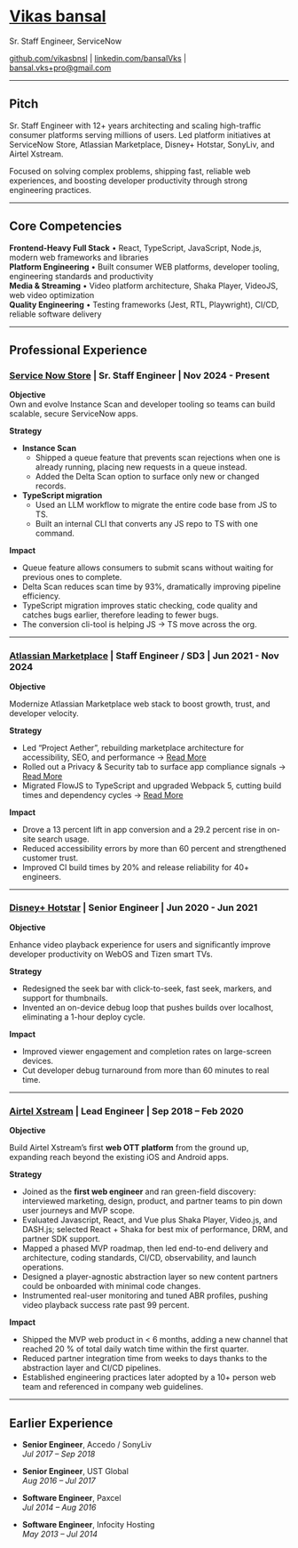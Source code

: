 # [Vikas bansal](https://vikasbnsl.github.io/vikas-bansal/)
Sr. Staff Engineer, ServiceNow

 [github.com/vikasbnsl](https://github.com/vikasbnsl) | [linkedin.com/bansalVks](https://linkedin.com/bansalVks) | [bansal.vks+pro@gmail.com](mailto:bansal.vks+pro@gmail.com) 

---

## Pitch

Sr. Staff Engineer with 12+ years architecting and scaling high-traffic consumer platforms serving millions of users. Led platform initiatives at ServiceNow Store, Atlassian Marketplace, Disney+ Hotstar, SonyLiv, and Airtel Xstream.

Focused on solving complex problems, shipping fast, reliable web experiences, and boosting developer productivity through strong engineering practices.

---

## Core Competencies

**Frontend-Heavy Full Stack** • React, TypeScript, JavaScript, Node.js, modern web frameworks and libraries  
**Platform Engineering** • Built consumer WEB platforms, developer tooling, engineering standards and productivity  
**Media & Streaming** • Video platform architecture, Shaka Player, VideoJS, web video optimization  
**Quality Engineering** • Testing frameworks (Jest, RTL, Playwright), CI/CD, reliable software delivery

---

## Professional Experience

### [Service Now Store](https://store.servicenow.com/store) | Sr. Staff Engineer | Nov 2024 - Present

**Objective**  
Own and evolve Instance Scan and developer tooling so teams can build scalable, secure ServiceNow apps.

**Strategy**  
- **Instance Scan**  
  - Shipped a queue feature that prevents scan rejections when one is already running, placing new requests in a queue instead.  
  - Added the Delta Scan option to surface only new or changed records.  
- **TypeScript migration**  
  - Used an LLM workflow to migrate the entire code base from JS to TS.  
  - Built an internal CLI that converts any JS repo to TS with one command.

**Impact**  
- Queue feature allows consumers to submit scans without waiting for previous ones to complete.
- Delta Scan reduces scan time by 93%, dramatically improving pipeline efficiency.
- TypeScript migration improves static checking, code quality and catches bugs earlier, therefore leading to fewer bugs.
- The conversion cli-tool is helping JS → TS move across the org.

---

### [Atlassian Marketplace](https://marketplace.atlassian.com/) | Staff Engineer / SD3 | Jun 2021 - Nov 2024

**Objective**

Modernize Atlassian Marketplace web stack to boost growth, trust, and developer velocity.

**Strategy**

- Led “Project Aether”, rebuilding marketplace architecture for accessibility, SEO, and performance → [Read More](https://www.atlassian.com/blog/add-ons/new-atlassian-marketplace)
- Rolled out a Privacy & Security tab to surface app compliance signals  → [Read More](https://www.notion.so/Project-Privacy-Security-37bae15d94864f55952007650170a425?pvs=21)
- Migrated FlowJS to TypeScript and upgraded Webpack 5, cutting build times and dependency cycles  → [Read More](https://www.linkedin.com/pulse/accelerated-development-enhanced-security-developer-wins-vikas-bansal-mrzdf%3FtrackingId=suS4TrBWT%252FOYHlct7qHw0A%253D%253D/)

**Impact**

- Drove a 13 percent lift in app conversion and a 29.2 percent rise in on-site search usage.
- Reduced accessibility errors by more than 60 percent and strengthened customer trust.
- Improved CI build times by 20% and release reliability for 40+ engineers.

---

### [Disney+ Hotstar](https://www.hotstar.com/in/home) | Senior Engineer | Jun 2020 - Jun 2021

**Objective**

Enhance video playback experience for users and significantly improve developer productivity on WebOS and Tizen smart TVs.

**Strategy**

- Redesigned the seek bar with click-to-seek, fast seek, markers, and support for thumbnails.
- Invented an on-device debug loop that pushes builds over localhost, eliminating a 1-hour deploy cycle.

**Impact**

- Improved viewer engagement and completion rates on large-screen devices.
- Cut developer debug turnaround from more than 60 minutes to real time.

---

### [Airtel Xstream](https://www.airtelxstream.in/) | Lead Engineer | Sep 2018 – Feb 2020

**Objective**

Build Airtel Xstream’s first **web OTT platform** from the ground up, expanding reach beyond the existing iOS and Android apps.

**Strategy**

- Joined as the **first web engineer** and ran green-field discovery: interviewed marketing, design, product, and partner teams to pin down user journeys and MVP scope.
- Evaluated Javascript, React, and Vue plus Shaka Player, Video.js, and DASH.js; selected React + Shaka for best mix of performance, DRM, and partner SDK support.
- Mapped a phased MVP roadmap, then led end-to-end delivery and architecture, coding standards, CI/CD, observability, and launch operations.
- Designed a player-agnostic abstraction layer so new content partners could be onboarded with minimal code changes.
- Instrumented real-user monitoring and tuned ABR profiles, pushing video playback success rate past 99 percent.

**Impact**

- Shipped the MVP web product in < 6 months, adding a new channel that reached 20 % of total daily watch time within the first quarter.
- Reduced partner integration time from weeks to days thanks to the abstraction layer and CI/CD pipelines.
- Established engineering practices later adopted by a 10+ person web team and referenced in company web guidelines.

---
## Earlier Experience

- **Senior Engineer**, Accedo / SonyLiv  
  _Jul 2017 – Sep 2018_

- **Senior Engineer**, UST Global  
  _Aug 2016 – Jul 2017_

- **Software Engineer**, Paxcel  
  _Jul 2014 – Aug 2016_

- **Software Engineer**, Infocity Hosting  
  _May 2013 – Jul 2014_


